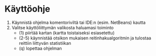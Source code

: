 # Käyttöohje

1. Käynnistä ohjelma komentoriviltä tai IDE:n (esim. NetBeans) kautta
2. Valitse käyttöliittymän valikosta haluamasi toiminto
    * (1) piirtää kartan (kartta toistaiseksi esiasetettu)
    * (2-5) käynnistää otsikon mukaisen reitinhakualgoritmin ja tulostaa reittiin liittyvän statistiikan
    * (q) lopettaa ohjelman